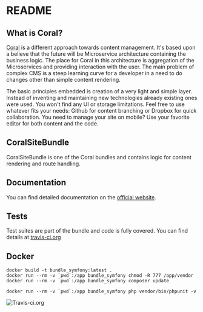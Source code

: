 README
======

What is Coral?
-----------------

[Coral][1] is a different approach towards content management. It's based upon a believe that the future will be Microservice architecture containing the business logic. The place for Coral in this architecture is aggregation of the Microservices and providing interaction with the user. The main problem of complex CMS is a steep learning curve for a developer in a need to do changes other than simple content rendering.

The basic principles embedded is creation of a very light and simple layer. Instead of inventing and maintaining new technologies already existing ones were used. You won't find any UI or storage limitations. Feel free to use whatever fits your needs: Github for content branching or Dropbox for quick collaboration. You need to manage your site on mobile? Use your favorite editor for both content and the code.

CoralSiteBundle
----------------

CoralSiteBundle is one of the Coral bundles and contains logic for content rendering and route handling.

Documentation
----------------------

You can find detailed documentation on the [official website][1].

Tests
----------------------

Test suites are part of the bundle and code is fully covered. You can find details at [travis-ci.org][2]

Docker
----------------------

```
docker build -t bundle_symfony:latest .
docker run --rm -v `pwd`:/app bundle_symfony chmod -R 777 /app/vendor
docker run --rm -v `pwd`:/app bundle_symfony composer update

docker run --rm -v `pwd`:/app bundle_symfony php vendor/bin/phpunit -v
```

![Travis-ci.org](https://travis-ci.org/Atlantic18/CoralSiteBundle.svg?branch=master)

[1]: https://coral.atlantic18.com
[2]: https://travis-ci.org/Atlantic18/CoralSiteBundle